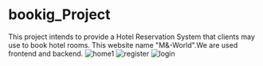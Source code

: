 # bookig_Project
This project intends to provide a Hotel Reservation System that clients may use to book hotel rooms. This website name "M&amp;-World".We are used frontend and backend. 
![home1](https://github.com/Monideepa28/bookig_Project/assets/112297727/f35a80a9-ec1a-47b8-8f9b-d99b15fb0374)
![register](https://github.com/Monideepa28/bookig_Project/assets/112297727/98ac41e8-1c63-4f0a-943c-d24ae0d699ae)
![login](https://github.com/Monideepa28/bookig_Project/assets/112297727/7444e486-582a-42a6-b3cc-db596e8fae13)
